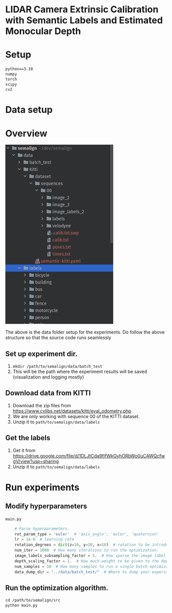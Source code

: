 # LIDAR Camera Extrinsic Calibration with Semantic Labels and Estimated Monocular Depth

# Setup

```shell
python==3.10
numpy
torch
scipy
cv2
```

# Data setup
# Overview
![img.png](img.png)

The above is the data folder setup for the experiments. Do follow the above structure so that the source code runs 
seamlessly

## Set up experiment dir.

1. `mkdir /path/to/semalign/data/batch_test`
2. This will be the path where the experiment results will be saved (visualization and logging mostly)

## Download data from KITTI

1. Download the zip files from https://www.cvlibs.net/datasets/kitti/eval_odometry.php
2. We are only working with sequence 00 of the KITTI dataset.
3. Unzip it to `path/to/semalign/data/labels`

## Get the labels

1. Get it from https://drive.google.com/file/d/1DLJtCda9fjfWkGyhORbWo0uCAWQcfwgV/view?usp=sharing
2. Unzip it to `path/to/semalign/data/labels`

# Run experiments

## Modify hyperparameters
`main.py`
```python
    # Parse hyperparameters.
    rot_param_type = 'euler'  # 'axis_angle', 'euler', 'quaternion'
    lr = 1e-6  # learning rate
    rotation_degrees = dict(z=10, y=10, x=10)  # rotation to be introduced
    num_iter = 1000  # How many iterations to run the optimization.
    image_labels_subsampling_factor = 5.  # How sparse the image label will be.
    depth_scaling_factor = 1.  # How much weight to be given to the depth value as compared to the xy positions
    num_samples = 10  # How many samples to run a single batch optimization
    data_dump_dir = "../data/batch_test/"  # Where to dump your experiment results
```

## Run the optimization algorithm.

```shell
cd /path/to/semalign/src
python main.py
```

